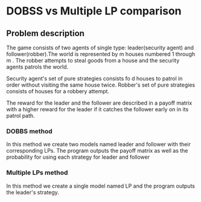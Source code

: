 # DOBSS vs Multiple LP comparison

## Problem description

The game consists of two agents of single type: leader(security agent) and follower(robber).The world is represented by m houses numbered 1 through m . The robber attempts to steal goods from a house and the security agents patrols the world.

Security agent's set of pure strategies consists fo d houses to patrol in order without visiting the same house twice. Robber's set of pure strategies consists of houses for a robbery attempt.

The reward for the leader and the follower are described in a payoff matrix with a higher reward for the leader if it catches the follower early on in its patrol path.

### DOBBS method
In this method we create two models named leader and follower with their corresponding LPs. The program outputs the payoff matrix as well as the probability for using each strategy for leader and follower

### Multiple LPs method
In this method we create a single model named LP and the program outputs the leader's strategy. 


